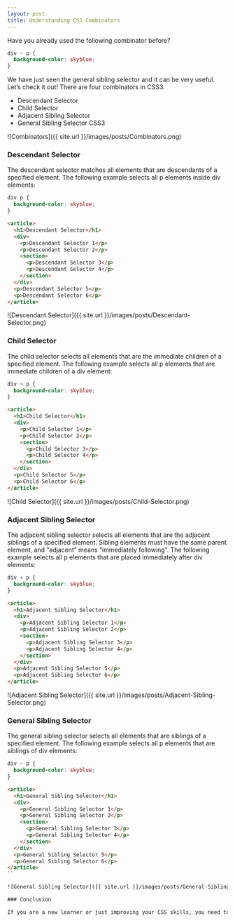 ```yaml
---
layout: post
title: Understanding CSS Combinators
---
```


Have you already used the following combinator before?

```css
div ~ p {
  background-color: skyblue;
}
```

We have just seen the general sibling selector and it can be very useful. Let’s check it out! There are four combinators in CSS3.

- Descendant Selector
- Child Selector
- Adjacent Sibling Selector
- General Sibling Selector CSS3

![Combinators]({{ site.url }}/images/posts/Combinators.png)

### Descendant Selector

The descendant selector matches all elements that are descendants of a specified element. The following example selects all p elements inside div elements:

```css
div p {
  background-color: skyblue;
}
```

```html
<article>
  <h1>Descendant Selector</h1>
  <div>
    <p>Descendant Selector 1</p>
    <p>Descendant Selector 2</p>
    <section>
      <p>Descendant Selector 3</p>
      <p>Descendant Selector 4</p>
    </section>
  </div>
  <p>Descendant Selector 5</p>
  <p>Descendant Selector 6</p>
</article>
```

![Descendant Selector]({{ site.url }}/images/posts/Descendant-Selector.png)

### Child Selector

The child selector selects all elements that are the immediate children of a specified element. The following example selects all p elements that are immediate children of a div element:

```css
div > p {
  background-color: skyblue;
}
```

```html
<article>
  <h1>Child Selector</h1>
  <div>
    <p>Child Selector 1</p>
    <p>Child Selector 2</p>
    <section>
      <p>Child Selector 3</p>
      <p>Child Selector 4</p>
    </section>
  </div>
  <p>Child Selector 5</p>
  <p>Child Selector 6</p>
</article>
```

![Child Selector]({{ site.url }}/images/posts/Child-Selector.png)

### Adjacent Sibling Selector

The adjacent sibling selector selects all elements that are the adjacent siblings of a specified element. Sibling elements must have the same parent element, and “adjacent” means “immediately following”. The following example selects all p elements that are placed immediately after div elements:

```css
div + p {
  background-color: skyblue;
}
```

```html
<article>
  <h1>Adjacent Sibling Selector</h1>
  <div>
    <p>Adjacent Sibling Selector 1</p>
    <p>Adjacent Sibling Selector 2</p>
    <section>
      <p>Adjacent Sibling Selector 3</p>
      <p>Adjacent Sibling Selector 4</p>
    </section>
  </div>
  <p>Adjacent Sibling Selector 5</p>
  <p>Adjacent Sibling Selector 6</p>
</article>
```

![Adjacent Sibling Selector]({{ site.url }}/images/posts/Adjacent-Sibling-Selector.png)

### General Sibling Selector

The general sibling selector selects all elements that are siblings of a specified element. The following example selects all p elements that are siblings of div elements:

```css
div ~ p {
  background-color: skyblue;
}
```

```html
<article>
  <h1>General Sibling Selector</h1>
  <div>
    <p>General Sibling Selector 1</p>
    <p>General Sibling Selector 2</p>
    <section>
      <p>General Sibling Selector 3</p>
      <p>General Sibling Selector 4</p>
    </section>
  </div>
  <p>General Sibling Selector 5</p>
  <p>General Sibling Selector 6</p>
</article>
``

![General Sibling Selector]({{ site.url }}/images/posts/General-Sibling-Selector.png)

### Conclusion

If you are a new learner or just improving your CSS skills, you need to know that CSS Combinators are used all the time by front-end developers. We have just seen very basic examples and most of the times they are used just like that. But you can also make different combinations using all of them.
```